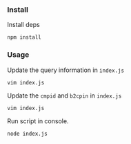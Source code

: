 ### Install

Install deps

	npm install
	
### Usage

Update the query information in `index.js`

	vim index.js

Update the `cmpid` and `b2cpin` in `index.js`

	vim index.js

Run script in console.

	node index.js
